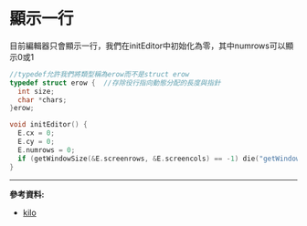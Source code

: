 # 顯示一行

目前編輯器只會顯示一行，我們在initEditor中初始化為零，其中numrows可以顯示0或1

  ```c
  //typedef允許我們將類型稱為erow而不是struct erow
  typedef struct erow {  //存除役行指向動態分配的長度與指針
    int size;
    char *chars;
  }erow;

  ```

  ```c
  void initEditor() {
    E.cx = 0;
    E.cy = 0;
    E.numrows = 0;
    if (getWindowSize(&E.screenrows, &E.screencols) == -1) die("getWindowSize");
  }
  ```


---
**參考資料:**



* [kilo](https://viewsourcecode.org/snaptoken/kilo/03.rawInputAndOutput.html)

